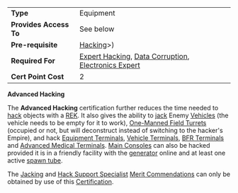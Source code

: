 |                        |                                                                                                                         |
| ---------------------- | ----------------------------------------------------------------------------------------------------------------------- |
| **Type**               | Equipment                                                                                                               |
| **Provides Access To** | See below                                                                                                               |
| **Pre-requisite**      | [Hacking](Hacking_(Certification).md)>)                                                             |
| **Required For**       | [Expert Hacking](Expert_Hacking.md), [Data Corruption](Data_Corruption.md), [Electronics Expert](Electronics_Expert.md) |
| **Cert Point Cost**    | 2                                                                                                                       |

**Advanced Hacking**

The **Advanced Hacking** certification further reduces the time needed to
[hack](../terminology/Hack.md) objects with a
[REK](../weapons/Remote_Electronics_Kit.md). It also gives the ability to
[jack](../terminology/Jack.md) Enemy [Vehicles](../vehicles/Vehicle.md) (the
vehicle needs to be empty for it to work),
[One-Manned Field Turrets](../weapons/One-Manned_Field_Turret.md) (occupied or
not, but will deconstruct instead of switching to the hacker's Empire), and hack
[Equipment Terminals](../items/Equipment_Terminal.md),
[Vehicle Terminals](../locations/Vehicle_Terminal.md),
[BFR Terminals](../items/BFR_Shed.md) and
[Advanced Medical Terminals](../items/Advanced_Medical_Terminal.md).
[Main Consoles](../items/Main_Terminal.md) can also be hacked provided it is in
a friendly facility with the [generator](../items/Generator.md) online and at
least one active [spawn tube](../items/Respawn_Tube.md).

The [Jacking](../merits/Jacking_(Merit).md) and
[Hack Support Specialist](../merits/Hack_Support_Specialist.md)
[Merit Commendations](../merits/Merit_Commendations.md) can only be obtained by
use of this [Certification](Certification.md).

<!--[Category:Certification](../Category:Certification.md)-->
